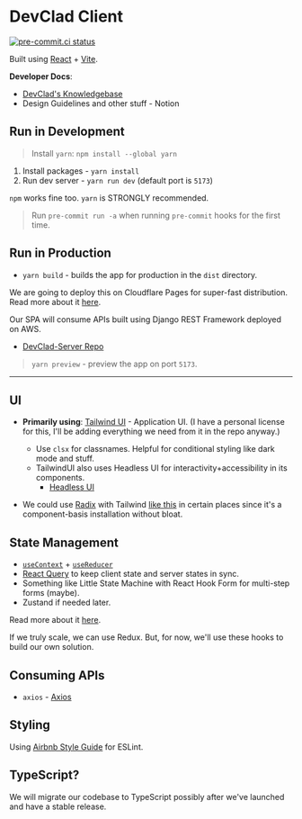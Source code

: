 # DevClad Client

[![pre-commit.ci status](https://results.pre-commit.ci/badge/github/DevClad-Inc/devclad-client/main.svg?badge_token=ptwMSAxYRcKAB0XY41u0DA)](https://results.pre-commit.ci/latest/github/DevClad-Inc/devclad-client/main?badge_token=ptwMSAxYRcKAB0XY41u0DA)

Built using [React](https://reactjs.org/) + [Vite](https://vitejs.dev).

**Developer Docs**:

- [DevClad's Knowledgebase](https://stackoverflow.com/c/devclad/questions)
- Design Guidelines and other stuff - Notion

## Run in Development

>Install `yarn`: `npm install --global yarn`

1. Install packages - `yarn install`
2. Run dev server - `yarn run dev` (default port is `5173`)

`npm` works fine too. `yarn` is STRONGLY recommended.

>Run `pre-commit run -a` when running `pre-commit` hooks for the first time.

## Run in Production

- `yarn build` - builds the app for production in the `dist` directory.

We are going to deploy this on Cloudflare Pages for super-fast distribution.
Read more about it [here](https://blog.cloudflare.com/cloudflare-pages-is-lightning-fast/).

Our SPA will consume APIs built using Django REST Framework deployed on AWS.

- [DevClad-Server Repo](https://github.com/DevClad-Inc/devclad-server)

>`yarn preview` - preview the app on port `5173`.

---

## UI

- **Primarily using**: [Tailwind UI](https://tailwindui.com/) - Application UI. (I have a personal license for this, I'll be adding everything we need from it in the repo anyway.)
  - Use `clsx` for classnames. Helpful for conditional styling like dark mode and stuff.
  - TailwindUI also uses Headless UI for interactivity+accessibility in its components.
    - [Headless UI](https://headlessui.dev)

- We could use [Radix](https://radix-ui.dev) with Tailwind [like this](https://tailwindcss-radix.vercel.app/) in certain places since it's a component-basis installation without bloat.

## State Management

- [`useContext`](https://reactjs.org/docs/hooks-reference.html#usecontext) + [`useReducer`](https://reactjs.org/docs/hooks-reference.html#usereducer)
- [React Query](https://react-query.tanstack.com/) to keep client state and server states in sync.
- Something like Little State Machine with React Hook Form for multi-step forms (maybe).
- Zustand if needed later.

Read more about it [here](https://beta.reactjs.org/learn/scaling-up-with-reducer-and-context).

If we truly scale, we can use Redux.
But, for now, we'll use these hooks to build our own solution.

## Consuming APIs

- `axios` - [Axios](https://axios-http.com/docs/intro)

## Styling

Using [Airbnb Style Guide](https://github.com/airbnb/javascript) for ESLint.

## TypeScript?

We will migrate our codebase to TypeScript possibly after we've launched and have a stable release.
